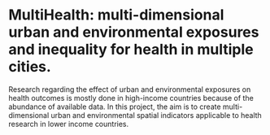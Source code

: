 # MultiHealth: multi-dimensional urban and environmental exposures and inequality for health in multiple cities.

Research regarding the effect of urban and environmental exposures on health outcomes is mostly done in high-income countries because of the abundance of available data. In this project, the aim is to create multi-dimensional urban and environmental spatial indicators applicable to health research in lower income countries.
